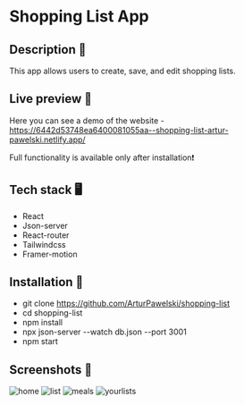 # Shopping List App

## Description 📝

This app allows users to create, save, and edit shopping lists.

## Live preview 📲

Here you can see a demo of the website - https://6442d53748ea6400081055aa--shopping-list-artur-pawelski.netlify.app/

Full functionality is available only after installation❗️

## Tech stack 🖥️

- React
- Json-server
- React-router
- Tailwindcss
- Framer-motion

## Installation 💾

- git clone https://github.com/ArturPawelski/shopping-list
- cd shopping-list
- npm install
- npx json-server --watch db.json --port 3001
- npm start

## Screenshots 📸

![home](https://user-images.githubusercontent.com/114683466/233720380-53b43481-5482-49c6-bc30-2547659fb288.png)
![list](https://user-images.githubusercontent.com/114683466/233720405-2afa1a89-e4f2-49e9-ad96-929c849bbee4.png)
![meals](https://user-images.githubusercontent.com/114683466/233720417-2a285074-96a3-4ef5-9f43-932108e48585.png)
![yourlists](https://user-images.githubusercontent.com/114683466/233720425-d8dbac9b-8f34-40c9-a093-4143585e80b7.png)
